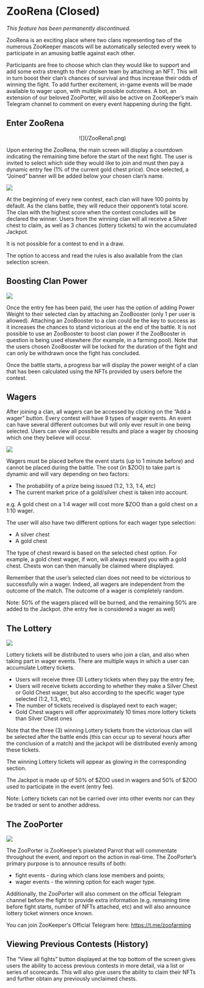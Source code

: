 # ZooRena (Closed)

*This feature has been permanently discontinued.*

ZooRena is an exciting place where two clans representing two of the numerous ZooKeeper mascots will be automatically selected every week to participate in an amusing battle against each other.

Participants are free to choose which clan they would like to support and add some extra strength to their chosen team by attaching an NFT. 
This will in turn boost their clan’s chances of survival and thus increase their odds of winning the fight. To add further excitement, in-game events will be made available to wager upon, with multiple possible outcomes. 
A bot, an extension of our beloved ZooPorter, will also be active on ZooKeeper’s main Telegram channel to comment on every event happening during the fight.

## Enter ZooRena

<center style={{marginTop:10}}>
![](/ZooRena1.png)
</center>

Upon entering the ZooRena, the main screen will display a countdown indicating the remaining time before the start of the next fight. 
The user is invited to select which side they would like to join and must then pay a dynamic entry fee (1% of the current gold chest price). Once selected, a “Joined” banner will be added below your chosen clan’s name.

![](/ZooRena5.png)

At the beginning of every new contest, each clan will have 100 points by default. As the clans battle, they will reduce their opponent’s total score. The clan with the highest score when the contest concludes will be declared the winner. 
Users from the winning clan will all receive a Silver chest to claim, as well as 3 chances (lottery tickets) to win the accumulated Jackpot. 

It is not possible for a contest to end in a draw.

The option to access and read the rules is also available from the clan selection screen.

## Boosting Clan Power

![](/ZooRena6.jpg)

Once the entry fee has been paid, the user has the option of adding Power Weight to their selected clan by attaching an ZooBooster (only 1  per user is allowed). 
Attaching an ZooBooster to a clan could be the key to success as it increases the chances to stand victorious at the end of the battle.
It is not possible to use an ZooBooster to boost clan power if the ZooBooster in question is being used elsewhere (for example, in a farming pool). 
Note that the users chosen ZooBooster will be locked for the duration of the fight and can only be withdrawn once the fight has concluded.

Once the battle starts, a progress bar will display the power weight of a clan that has been calculated using the NFTs provided by users before the contest.

## Wagers

After joining a clan, all wagers can be accessed by clicking on the “Add a wager" button.
Every contest will have 9 types of wager events. 
An event can have several different outcomes but will only ever result in one being selected. Users can view all possible results and place a wager by choosing which one they believe will occur. 

![](/ZooRena2.png)

Wagers must be placed before the event starts (up to 1 minute before) and cannot be placed during the battle. The cost (in $ZOO) to take part is dynamic and will vary depending on two factors:
*   The probability of a prize being issued (1:2, 1:3, 1:4, etc)
*   The current market price of a gold/silver chest is taken into account.

e.g. A gold chest on a 1:4 wager will cost more $ZOO than a gold chest on a 1:10 wager.

The user will also have two different options for each wager type selection: 
*   A silver chest
*   A gold chest

The type of chest reward is based on the selected chest option. For example, a gold chest wager, if won, will always reward you with a gold chest. Chests won can then manually be claimed where displayed.

Remember that the user’s selected clan does not need to be victorious to successfully win a wager. Indeed, all wagers are independent from the outcome of the match.
The outcome of a wager is completely random. 

Note: 50% of the wagers placed will be burned, and the remaining 50% are added to the Jackpot. (the entry fee is considered a wager as well)

## The Lottery

![](/ZooRena3.png)

Lottery tickets will be distributed to users who join a clan, and also when taking part in wager events. There are multiple ways in which a user can accumulate Lottery tickets.

*   Users will receive three (3) Lottery tickets when they pay the entry fee;
*   Users will receive tickets according to whether they make a Silver Chest or Gold Chest wager, but also according to the specific wager type selected (1:2, 1:3, etc);
*   The number of tickets received is displayed next to each wager;
*   Gold Chest wagers will offer approximately 10 times more lottery tickets than Silver Chest ones

Note that the three (3) winning Lottery tickets from the victorious clan will be selected after the battle ends (this can occur up to several hours after the conclusion of a match) and the jackpot will be distributed evenly among these tickets.

The winning Lottery tickets will appear as glowing in the corresponding section.

The Jackpot is made up of 50% of $ZOO used in wagers and 50% of $ZOO used to participate in the event (entry fee).

Note: Lottery tickets can not be carried over into other events nor can they be traded or sent to another address.

## The ZooPorter

![](/ZooRena4.png)

The ZooPorter is ZooKeeper’s pixelated Parrot that will commentate throughout the event, and report on the action in real-time. The ZooPorter’s primary purpose is to announce results of both: 

*   fight events - during which clans lose members and points;
*   wager events - the winning option for each wager type.

Additionally, the ZooPorter will also comment on the official Telegram channel before the fight to provide extra information (e.g. remaining time before fight starts, number of NFTs attached, etc) and will also announce lottery ticket winners once known.

You can join ZooKeeper's Official Telegram here: https://t.me/zoofarming

## Viewing Previous Contests (History)

The “View all fights” button displayed at the top bottom of the screen gives users the ability to access previous contests in more detail, via a list or series of scorecards. 
This will also give users the ability to claim their NFTs and further obtain any previously unclaimed chests.



